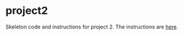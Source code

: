 # project2
Skeleton code and instructions for project 2. The instructions are [here](http://bc-cisc3120-s17.github.io/project2).
